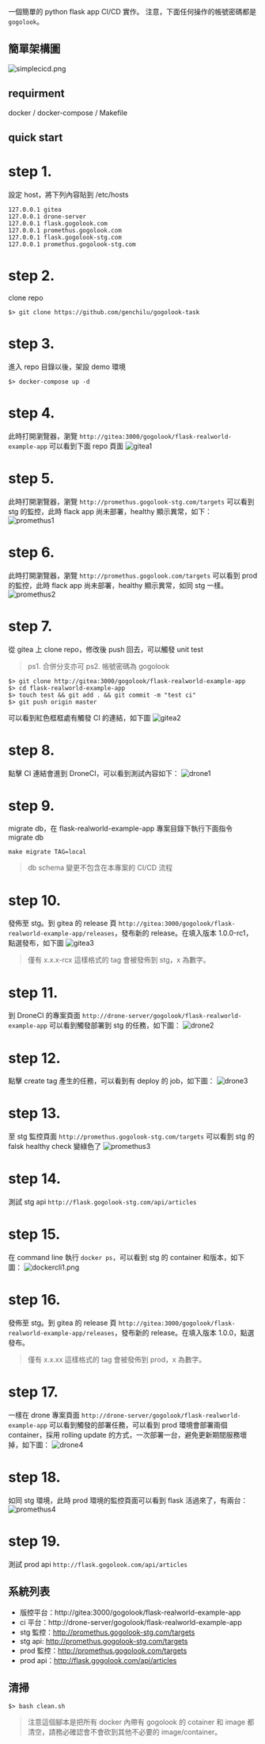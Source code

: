 一個簡單的 python flask app CI/CD 實作。
注意，下面任何操作的帳號密碼都是 `gogolook`。

## 簡單架構圖
![simplecicd.png](img/simplecicd.png)

## requirment
docker / docker-compose / Makefile

## quick start

# step 1. 
設定 host，將下列內容貼到 /etc/hosts
```
127.0.0.1 gitea
127.0.0.1 drone-server
127.0.0.1 flask.gogolook.com
127.0.0.1 promethus.gogolook.com
127.0.0.1 flask.gogolook-stg.com
127.0.0.1 promethus.gogolook-stg.com
```

# step 2. 
clone repo
```
$> git clone https://github.com/genchilu/gogolook-task
```

# step 3. 
進入 repo 目錄以後，架設 demo 環境
```
$> docker-compose up -d
```

# step 4. 
此時打開瀏覽器，瀏覽 `http://gitea:3000/gogolook/flask-realworld-example-app` 可以看到下面 repo 頁面
![gitea1](img/gitea1.png)

# step 5. 
此時打開瀏覽器，瀏覽 `http://promethus.gogolook-stg.com/targets` 可以看到 stg 的監控，此時 flack app 尚未部署，healthy 顯示異常，如下：
![promethus1](img/promethus1.png)

# step 6. 
此時打開瀏覽器，瀏覽 `http://promethus.gogolook.com/targets` 可以看到 prod 的監控，此時 flack app 尚未部署，healthy 顯示異常，如同 stg 一樣。
![promethus2](img/promethus2.png)

# step 7.
從 gitea 上 clone repo，修改後 push 回去，可以觸發 unit test
> ps1. 合併分支亦可
> ps2. 帳號密碼為 gogolook
```
$> git clone http://gitea:3000/gogolook/flask-realworld-example-app
$> cd flask-realworld-example-app
$> touch test && git add . && git commit -m "test ci"  
$> git push origin master
```

可以看到紅色框框處有觸發 CI 的連結，如下圖
![gitea2](img/gitea2.png)

# step 8. 
點擊 CI 連結會進到 DroneCI，可以看到測試內容如下：
![drone1](img/drone1.png)

# step 9. 
migrate db，在 flask-realworld-example-app 專案目錄下執行下面指令 migrate db
```
make migrate TAG=local
```
> db schema 變更不包含在本專案的 CI/CD 流程

# step 10. 
發佈至 stg。到 gitea 的 release 頁 `http://gitea:3000/gogolook/flask-realworld-example-app/releases`，發布新的 release。在填入版本 1.0.0-rc1，點選發布，如下圖
![gitea3](img/gitea3.png)
> 僅有 x.x.x-rcx 這樣格式的 tag 會被發佈到 stg，x 為數字。

# step 11. 
到 DroneCI 的專案頁面 `http://drone-server/gogolook/flask-realworld-example-app` 可以看到觸發部署到 stg 的任務，如下圖：
![drone2](img/drone2.png)

# step 12. 
點擊 create tag 產生的任務，可以看到有 deploy 的 job，如下圖：
![drone3](img/drone3.png)

# step 13. 
至 stg 監控頁面 `http://promethus.gogolook-stg.com/targets` 可以看到 stg 的 falsk healthy check 變綠色了
![promethus3](img/promethus3.png)

# step 14. 
測試 stg api `http://flask.gogolook-stg.com/api/articles`

# step 15. 
在 command line 執行 `docker ps`，可以看到 stg 的 container 和版本，如下圖：
![dockercli1.png](img/dockercli1.png)

# step 16. 
發佈至 stg。到 gitea 的 release 頁 `http://gitea:3000/gogolook/flask-realworld-example-app/releases`，發布新的 release。在填入版本 1.0.0，點選發布。
> 僅有 x.x.xx 這樣格式的 tag 會被發佈到 prod，x 為數字。

# step 17. 
一樣在 drone 專案頁面 `http://drone-server/gogolook/flask-realworld-example-app` 可以看到觸發的部署任務，可以看到 prod 環境會部署兩個 container，採用 rolling update 的方式，一次部署一台，避免更新期間服務壞掉，如下圖：
![drone4](img/drone4.png)

# step 18. 
如同 stg 環境，此時 prod 環境的監控頁面可以看到 flask 活過來了，有兩台：
![promethus4](img/promethus4.png)

# step 19. 
測試 prod api `http://flask.gogolook.com/api/articles`



## 系統列表
* 版控平台：http://gitea:3000/gogolook/flask-realworld-example-app
* ci 平台：http://drone-server/gogolook/flask-realworld-example-app
* stg 監控：http://promethus.gogolook-stg.com/targets
* stg api: http://promethus.gogolook-stg.com/targets
* prod 監控：http://promethus.gogolook.com/targets
* prod api：http://flask.gogolook.com/api/articles

## 清掃
```
$> bash clean.sh
```
> 注意這個腳本是把所有 docker 內帶有 gogolook 的 cotainer 和 image 都清空，請務必確認會不會砍到其他不必要的 image/container。
